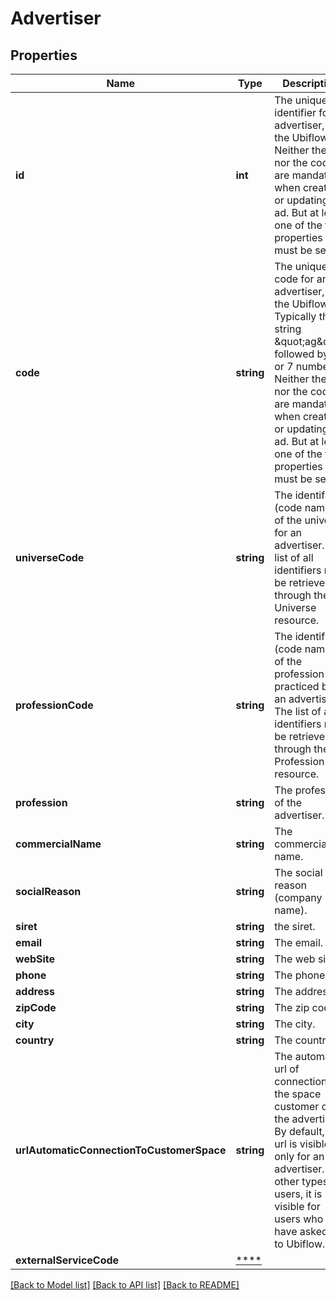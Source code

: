 # Advertiser

## Properties
Name | Type | Description | Notes
------------ | ------------- | ------------- | -------------
**id** | **int** | The unique identifier for an advertiser, in the Ubiflow IS.  Neither the id nor the code are mandatory when creating or updating an ad. But at least one of the two properties must be set. | [optional] 
**code** | **string** | The unique code for an advertiser, in the Ubiflow IS.  Typically the string \&quot;ag\&quot; followed by 6 or 7 numbers.  Neither the id nor the code are mandatory when creating or updating an ad. But at least one of the two properties must be set. | [optional] 
**universeCode** | **string** | The identifier (code name) of the universe for an advertiser.  The list of all identifiers may be retrieved through the Universe resource. | [optional] 
**professionCode** | **string** | The identifier (code name) of the profession practiced by an advertiser.  The list of all identifiers may be retrieved through the Profession resource. | [optional] 
**profession** | **string** | The profession of the advertiser. | [optional] 
**commercialName** | **string** | The commercial name. | [optional] 
**socialReason** | **string** | The social reason (company name). | [optional] 
**siret** | **string** | the siret. | [optional] 
**email** | **string** | The email. | [optional] 
**webSite** | **string** | The web site. | [optional] 
**phone** | **string** | The phone. | [optional] 
**address** | **string** | The address. | [optional] 
**zipCode** | **string** | The zip code. | [optional] 
**city** | **string** | The city. | [optional] 
**country** | **string** | The country. | [optional] 
**urlAutomaticConnectionToCustomerSpace** | **string** | The automatic url of connection to the space customer of the advertiser.  By default, this url is visible only for an advertiser. For other types of users, it is visible for users who have asked it to Ubiflow. | [optional] 
**externalServiceCode** | [****](.md) |  | [optional] 

[[Back to Model list]](../../README.md#documentation-for-models) [[Back to API list]](../../README.md#documentation-for-api-endpoints) [[Back to README]](../../README.md)

